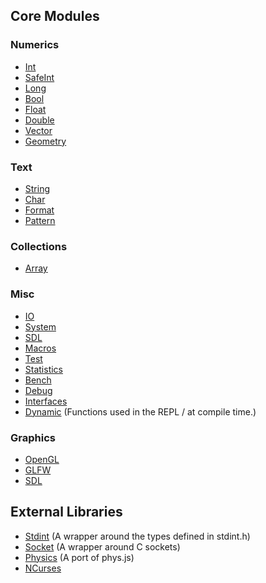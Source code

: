 ## Core Modules

### Numerics
* [Int](../core/Int.carp)
* [SafeInt](../core/SafeInt.carp)
* [Long](../core/Long.carp)
* [Bool](../core/Bool.carp)
* [Float](../core/Float.carp)
* [Double](../core/Double.carp)
* [Vector](../core/Vector.carp)
* [Geometry](../core/Geometry.carp)

### Text
* [String](../core/String.carp)
* [Char](../core/Char.carp)
* [Format](../core/Format.carp)
* [Pattern](../core/Pattern.carp)

### Collections
* [Array](../core/Array.carp)

### Misc
* [IO](../core/IO.carp)
* [System](../core/System.carp)
* [SDL](../core/sdl.carp)
* [Macros](../core/Macros.carp)
* [Test](../core/Test.carp)
* [Statistics](../core/Statistics.carp)
* [Bench](../core/Bench.carp)
* [Debug](../core/Debug.carp)
* [Interfaces](../core/Interfaces.carp)
* [Dynamic](../core/Dynamic.carp) (Functions used in the REPL / at compile time.)

### Graphics
* [OpenGL](../core/OpenGL.carp)
* [GLFW](../core/GLFW.carp)
* [SDL](../core/SDL.carp)

## External Libraries
* [Stdint](https://github.com/hellerve/stdint) (A wrapper around the types defined in stdint.h)
* [Socket](https://github.com/hellerve/socket) (A wrapper around C sockets)
* [Physics](https://github.com/hellerve/physics) (A port of phys.js)
* [NCurses](https://github.com/eriksvedang/carp-ncurses)
